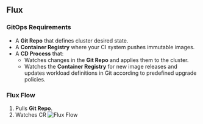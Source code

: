 ## Flux

### GitOps Requirements
- A **Git Repo** that defines cluster desired state.
- A **Container Registry** where your CI system pushes immutable images.
- A **CD Process** that:
	- Watches changes in the **Git Repo** and applies them to the cluster.
	- Watches the **Container Registry** for new image releases and updates workload definitions in Git according to predefined upgrade policies.

### Flux Flow
1. Pulls **Git Repo**.
2. Watches CR
![Flux Flow](https://i.ibb.co/pZdWPkc/Screen-Shot-2020-08-25-at-9-40-55.png)
<!--stackedit_data:
eyJoaXN0b3J5IjpbMTE0Njc1NjkxOSwyMDkwMDM0OV19
-->